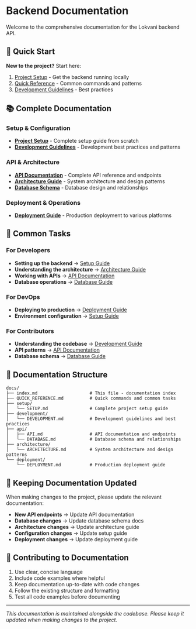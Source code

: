 # Backend Documentation

Welcome to the comprehensive documentation for the Lokvani backend API.

## 🚀 Quick Start

**New to the project?** Start here:

1. [Project Setup](./setup/SETUP.md) - Get the backend running locally
2. [Quick Reference](./QUICK_REFERENCE.md) - Common commands and patterns
3. [Development Guidelines](./development/DEVELOPMENT.md) - Best practices

## 📚 Complete Documentation

### Setup & Configuration

- **[Project Setup](./setup/SETUP.md)** - Complete setup guide from scratch
- **[Development Guidelines](./development/DEVELOPMENT.md)** - Development best practices and patterns

### API & Architecture

- **[API Documentation](./api/API.md)** - Complete API reference and endpoints
- **[Architecture Guide](./architecture/ARCHITECTURE.md)** - System architecture and design patterns
- **[Database Schema](./api/DATABASE.md)** - Database design and relationships

### Deployment & Operations

- **[Deployment Guide](./deployment/DEPLOYMENT.md)** - Production deployment to various platforms

## 🎯 Common Tasks

### For Developers

- **Setting up the backend** → [Setup Guide](./setup/SETUP.md)
- **Understanding the architecture** → [Architecture Guide](./architecture/ARCHITECTURE.md)
- **Working with APIs** → [API Documentation](./api/API.md)
- **Database operations** → [Database Guide](./api/DATABASE.md)

### For DevOps

- **Deploying to production** → [Deployment Guide](./deployment/DEPLOYMENT.md)
- **Environment configuration** → [Setup Guide](./setup/SETUP.md)

### For Contributors

- **Understanding the codebase** → [Development Guide](./development/DEVELOPMENT.md)
- **API patterns** → [API Documentation](./api/API.md)
- **Database schema** → [Database Guide](./api/DATABASE.md)

## 📖 Documentation Structure

```
docs/
├── index.md                    # This file - documentation index
├── QUICK_REFERENCE.md          # Quick commands and common tasks
├── setup/
│   └── SETUP.md                # Complete project setup guide
├── development/
│   └── DEVELOPMENT.md          # Development guidelines and best practices
├── api/
│   ├── API.md                  # API documentation and endpoints
│   └── DATABASE.md             # Database schema and relationships
├── architecture/
│   └── ARCHITECTURE.md         # System architecture and design patterns
└── deployment/
    └── DEPLOYMENT.md           # Production deployment guide
```

## 🔄 Keeping Documentation Updated

When making changes to the project, please update the relevant documentation:

- **New API endpoints** → Update API documentation
- **Database changes** → Update database schema docs
- **Architecture changes** → Update architecture guide
- **Configuration changes** → Update setup guide
- **Deployment changes** → Update deployment guide

## 🤝 Contributing to Documentation

1. Use clear, concise language
2. Include code examples where helpful
3. Keep documentation up-to-date with code changes
4. Follow the existing structure and formatting
5. Test all code examples before documenting

---

_This documentation is maintained alongside the codebase. Please keep it updated when making changes to the project._
